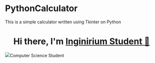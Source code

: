 # PythonCalculator
This is a simple calculator written using Tkinter on Python

<h1 align='center'>Hi there, I'm <a href='https://inginirium.ru/", target='_blank'> Inginirium Student 👋<a></h1>
<div>
  <img src='calculator-img.png", width=50%$, height=50% />
</div>
  
<h2 align='center'>Computer Science Student</h2>
